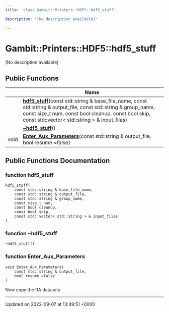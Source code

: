 ```yaml
---
title: 'class Gambit::Printers::HDF5::hdf5_stuff'

description: "[No description available]"

---
```


# Gambit::Printers::HDF5::hdf5_stuff





[No description available]

## Public Functions

|                | Name           |
| -------------- | -------------- |
| | **[hdf5_stuff](/documentation/code/classes/classgambit_1_1printers_1_1hdf5_1_1hdf5__stuff/#function-hdf5-stuff)**(const std::string & base_file_name, const std::string & output_file, const std::string & group_name, const size_t num, const bool cleanup, const bool skip, const std::vector< std::string > & input_files) |
| | **[~hdf5_stuff](/documentation/code/classes/classgambit_1_1printers_1_1hdf5_1_1hdf5__stuff/#function-hdf5-stuff)**() |
| void | **[Enter_Aux_Parameters](/documentation/code/classes/classgambit_1_1printers_1_1hdf5_1_1hdf5__stuff/#function-enter-aux-parameters)**(const std::string & output_file, bool resume =false) |

## Public Functions Documentation

### function hdf5_stuff

```
hdf5_stuff(
    const std::string & base_file_name,
    const std::string & output_file,
    const std::string & group_name,
    const size_t num,
    const bool cleanup,
    const bool skip,
    const std::vector< std::string > & input_files
)
```


### function ~hdf5_stuff

```
~hdf5_stuff()
```


### function Enter_Aux_Parameters

```
void Enter_Aux_Parameters(
    const std::string & output_file,
    bool resume =false
)
```


Now copy the RA datasets


-------------------------------

Updated on 2022-09-07 at 13:49:51 +0000